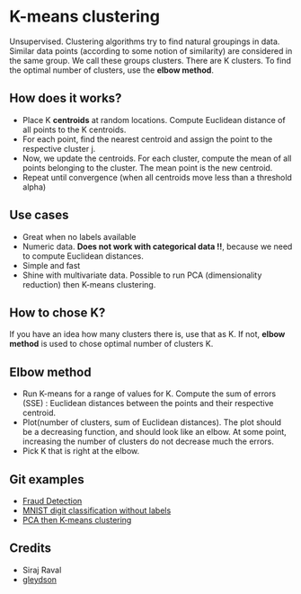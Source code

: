 # K-means clustering
Unsupervised. Clustering algorithms try to find natural groupings in data. 
Similar data points (according to some notion of similarity) are considered in the same group. 
We call these groups clusters. There are K clusters. To find the optimal number of clusters, use the **elbow method**.

## How does it works?

* Place K **centroids** at random locations. Compute Euclidean distance of all points to the K centroids. 
* For each point, find the nearest centroid and assign the point to the respective cluster j.
* Now, we update the centroids. For each cluster, compute the mean of all points belonging to the cluster. The mean point 
is the new centroid.
* Repeat until convergence (when all centroids move less than a threshold alpha)

## Use cases

* Great when no labels available
* Numeric data. **Does not work with categorical data !!**, because we need to compute Euclidean distances. 
* Simple and fast
* Shine with multivariate data. Possible to run PCA (dimensionality reduction) then K-means clustering.

## How to chose K?

If you have an idea how many clusters there is, use that as K. If not, **elbow method** is used to chose optimal number of clusters K.

## Elbow method

* Run K-means for a range of values for K. Compute the sum of errors (SSE) : Euclidean distances between the points and their respective centroid. 
* Plot(number of clusters, sum of Euclidean distances). The plot should be a decreasing function, and should look like an elbow.
At some point, increasing the number of clusters do not decrease much the errors.
* Pick K that is right at the elbow. 

## Git examples

* [Fraud Detection](https://github.com/georgymh/ml-fraud-detection) 
* [MNIST digit classification without labels](https://github.com/Datamine/MNIST-K-Means-Clustering/blob/master/Kmeans.ipynb) 
* [PCA then K-means clustering](https://github.com/yesblogger/Data_Science/blob/master/K-means_from_scratch/K-means_clustering.ipynb)

## Credits

* Siraj Raval
* [gleydson](https://github.com/gleydson404)
